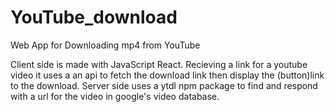 # YouTube_download
Web App for Downloading mp4 from YouTube 

Client side is made with JavaScript React.
Recieving a link for a youtube video it uses a an api to fetch the download link then display the (button)link to the download.
Server side uses a ytdl npm package to find and respond with a url for the video in google's video database.
